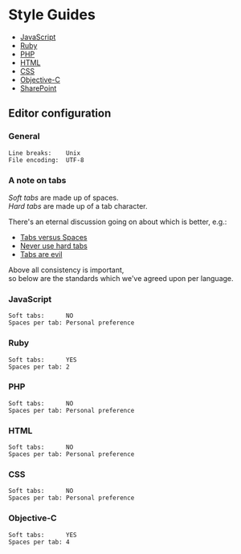 # Style Guides

* [JavaScript](https://github.com/digiti/styleguides/blob/master/javascript.md)
* [Ruby](https://github.com/digiti/styleguides/blob/master/ruby.md)
* [PHP](https://github.com/digiti/styleguides/blob/master/php.md)
* [HTML](https://github.com/digiti/styleguides/blob/master/html.md)
* [CSS](https://github.com/digiti/styleguides/blob/master/css.md)
* [Objective-C](https://github.com/digiti/styleguides/blob/master/objective-c.md)
* [SharePoint](https://github.com/digiti/styleguides/blob/master/sharepoint.md)


## Editor configuration



### General
```
Line breaks:    Unix
File encoding:  UTF-8
```

### A note on tabs

*Soft tabs* are made up of spaces.  
*Hard tabs* are made up of a tab character.

There's an eternal discussion going on about which is better, e.g.:

* [Tabs versus Spaces](http://www.jwz.org/doc/tabs-vs-spaces.html)
* [Never use hard tabs](http://opensourcehacker.com/2012/05/13/never-use-hard-tabs/)
* [Tabs are evil](http://www.emacswiki.org/emacs/TabsAreEvil)

Above all consistency is important,  
so below are the standards which we've agreed upon per language.

### JavaScript
```
Soft tabs:      NO
Spaces per tab: Personal preference
````

### Ruby
```
Soft tabs:      YES
Spaces per tab: 2
````

### PHP
```
Soft tabs:      NO
Spaces per tab: Personal preference
````

### HTML
```
Soft tabs:      NO
Spaces per tab: Personal preference
````

### CSS
```
Soft tabs:      NO
Spaces per tab: Personal preference
````

### Objective-C
```
Soft tabs:      YES
Spaces per tab: 4
````
